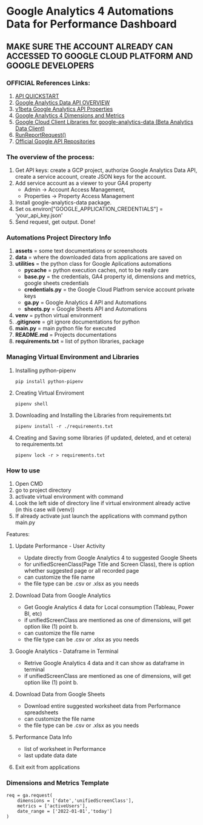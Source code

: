# Google Analytics 4 Automations Data for Performance Dashboard

## MAKE SURE THE ACCOUNT ALREADY CAN ACCESSED TO GOOGLE CLOUD PLATFORM AND GOOGLE DEVELOPERS

### OFFICIAL References Links:
1. [API QUICKSTART](https://developers.google.com/analytics/devguides/reporting/data/v1/quickstart-client-libraries)
2. [Google Analytics Data API OVERVIEW](https://developers.google.com/analytics/devguides/reporting/data/v1/rest/?apix=true)
3. [v1beta Google Analytics API Properties](https://developers.google.com/analytics/devguides/reporting/data/v1/rest/v1beta/properties)
4. [Google Analytics 4 Dimensions and Metrics](https://developers.google.com/analytics/devguides/reporting/data/v1/api-schema)
5. [Google Cloud Client Libraries for google-analytics-data (Beta Analytics Data Client)](https://googleapis.dev/python/analyticsdata/latest/data_v1beta/beta_analytics_data.html#google.analytics.data_v1beta.services.beta_analytics_data.BetaAnalyticsDataClient)
6. [RunReportRequest()](https://googleapis.dev/python/analyticsdata/latest/data_v1beta/types.html#google.analytics.data_v1beta.types.RunReportRequest)
7. [Official Google API Repositories](https://github.com/googleapis/google-api-python-client)


### The overview of the process:
1. Get API keys: create a GCP project, authorize Google Analytics Data API, create a service account, create JSON keys for the account.
2. Add service account as a viewer to your GA4 property
    - Admin -> Account Access Management, 
    - Properties -> Property Access Management
3. Install google-analytics-data package.
4. Set os.environ["GOOGLE_APPLICATION_CREDENTIALS"] = 'your_api_key.json'
5. Send request, get output. Done!

### Automations Project Directory Info
1. **assets** = some text documentations or screenshoots
2. **data** =  where the downloaded data from applications are saved on
3. **utilities** = the python class for Google Aplications automations
   - **__pycache__** = python execution caches, not to be really care
   - **base.py** = the credentials, GA4 property id, dimensions and metrics, google sheets credentials
   - **credentials.py** = the Google Cloud Platfrom service account private keys
   - **ga.py** = Google Analytics 4 API and Automations
   - **sheets.py** = Google Sheets API and Automations
6. **venv** = python virtual environment
7. **.gitignore** = git ignore documentations for python
8. **main.py** = main python file for executed
9. **README.md** = Projects documentations
10. **requirements.txt** = list of python libraries, package

### Managing Virtual Environment and Libraries
1. Installing python-pipenv
    ```
    pip install python-pipenv
    ```
2. Creating Virtual Enviroment
    ```
    pipenv shell
    ```
3. Downloading and Installing the Libraries from requirements.txt
    ```
    pipenv install -r ./requirements.txt
    ```
4. Creating and Saving some libraries (if updated, deleted, and et cetera) to requirements.txt
    ```
    pipenv lock -r > requirements.txt
    ```

### How to use

1. Open CMD
2. go to project directory
3. activate virtual environment with command
4. Look the left side of directory line if virtual environment already active (in this case will (venv))
5. If already activate just launch the applications with command python main.py


Features:
1. Update Performance - User Activity
   - Update directly from Google Analytics 4 to suggested Google Sheets
   - for unifiedScreenClass(Page Title and Screen Class), there is option whether suggested page or all recorded page
   - can customize the file name
   - the file type can be .csv or .xlsx as you needs

3. Download Data from Google Analytics
   - Get Google Analytics 4 data for Local consumption (Tableau, Power BI, etc)
   - if unifiedScreenClass are mentioned as one of dimensions, will get option like (1) point b.
   - can customize the file name
   - the file type can be .csv or .xlsx as you needs

5. Google Analytics - Dataframe in Terminal
   - Retrive Google Analytics 4 data and it can show as dataframe in terminal
   - if unifiedScreenClass are mentioned as one of dimensions, will get option like (1) point b.

7. Download Data from Google Sheets
   - Download entire suggested worksheet data from Performance spreadsheets
   - can customize the file name
   - the file type can be .csv or .xlsx as you needs

9. Performance Data Info
   - list of worksheet in Performance
   - last update data date

11. Exit
   exit from applications

### Dimensions and Metrics Template
```
req = ga.request(
    dimensions = ['date','unifiedScreenClass'],
    metrics = ['activeUsers'],
    date_range = ['2022-01-01','today']
)
```
